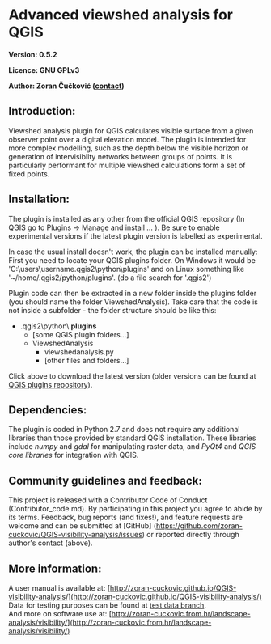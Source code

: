 ﻿Advanced viewshed analysis for QGIS 
===================================

**Version: 0.5.2**

**Licence: GNU GPLv3**

**Author: Zoran Čučković ([contact](http://zoran-cuckovic.from.hr/about/))** 

Introduction:
-------------
Viewshed analysis plugin for QGIS calculates visible surface from a given observer point over a digital elevation model. The plugin is  intended for more complex modelling, such as the depth below the visible horizon or generation of intervisibilty networks between groups of points. It is particularly performant for multiple viewshed calculations form a set of fixed points.

Installation:
------------
The plugin is installed as any other from the official QGIS repository (In QGIS go to Plugins -> Manage and install ... ). Be sure to enable experimental versions if the latest plugin version is labelled as experimental.  

In case the usual install doesn't work, the plugin can be installed manually:  
First you need to locate your QGIS plugins folder. On Windows it would be 'C:\users\username\.qgis2\python\plugins' and on Linux something like '~/home/.qgis2/python/plugins'. (do a file search for '.qgis2')

Plugin code can then be extracted in a new folder inside the plugins folder (you should name the folder ViewshedAnalysis). Take care that the code is not inside a subfolder - the folder structure should be like this:  

+ .qgis2\python\ __plugins__
    + [some QGIS plugin folders...] 
    + ViewshedAnalysis   
        + viewshedanalysis.py   
        + [other files and folders...]  

Click above to download the latest version (older versions can be found at [QGIS plugins repository](https://plugins.qgis.org/plugins/ViewshedAnalysis/)). 

Dependencies:
-------------
The plugin is coded in Python 2.7 and does not require any additional libraries than those provided by standard QGIS installation. These libraries include *numpy* and *gdal* for manipulating raster data, and *PyQt4* and *QGIS core libraries* for integration with QGIS.

Community guidelines and feedback:
--------------------
This project is released with a Contributor Code of Conduct (Contributor_code.md). By participating in this project you agree to abide by its terms. Feedback, bug reports (and fixes!), and feature requests are welcome and can be submitted at [GitHub] (https://github.com/zoran-cuckovic/QGIS-visibility-analysis/issues) or reported directly through author's contact (above).

More information:
--------------
A user manual is available at:  [http://zoran-cuckovic.github.io/QGIS-visibility-analysis/](http://zoran-cuckovic.github.io/QGIS-visibility-analysis/)  
Data for testing purposes can be found at [test data branch](https://github.com/zoran-cuckovic/QGIS-visibility-analysis/tree/test-data).  
And more on software use at:
[http://zoran-cuckovic.from.hr/landscape-analysis/visibility/](http://zoran-cuckovic.from.hr/landscape-analysis/visibility/)
